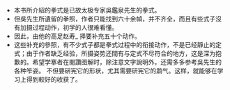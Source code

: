 - 本书所介紹的拳式是已故太极专家吳鑑泉先生的拳式。
- 但吳先生所遺留的拳照，作者只能找到六十余幀，并不齐全，而且有些式子沒有加摄过程动作，初学的人很难看懂。
- 因此，由他的高足赵寿_ 择要补充五十个动作。
- 这些补充的參照，有不少式子都是拳式过程中的衔接动作，不是已经靜止的定式；由于作者缺乏经验，所摄姿势还間有与定式不尽符合的地方，这是深为抱歉的。希望学搴者在閱讚图解时，除注意文字說明外，还需多多参考吳先生的各种笮姿。
  不但要硏宪它的形状，尤其需要研宪它的鹔气。这样，就能够在学习上得到較好的收获了。
